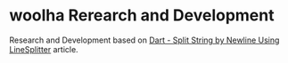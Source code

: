 # woolha Rerearch and Development
Research and Development based on [Dart - Split String by Newline Using LineSplitter](https://www.woolha.com/tutorials/dart-split-string-by-newline-using-linesplitter) article.
